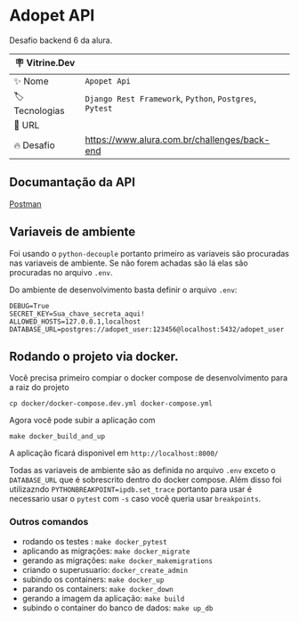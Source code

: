# Adopet API

Desafio backend 6 da alura.

| :placard: Vitrine.Dev |     |
| -------------  | --- |
| :sparkles: Nome        | `Apopet Api`
| :label: Tecnologias | `Django Rest Framework`, `Python`, `Postgres`, `Pytest`
| :rocket: URL         |
| :fire: Desafio     | https://www.alura.com.br/challenges/back-end


## Documantação da API

[Postman](https://documenter.getpostman.com/view/18852890/2s93RRvsgF)


## Variaveis de ambiente

Foi usando o `python-decouple` portanto primeiro as variaveis são procuradas nas variaveis de ambiente. Se não forem achadas são lá elas são procuradas no arquivo `.env`.

Do ambiente de desenvolvimento basta definir o arquivo `.env`:

```
DEBUG=True
SECRET_KEY=Sua_chave_secreta_aqui!
ALLOWED_HOSTS=127.0.0.1,localhost
DATABASE_URL=postgres://adopet_user:123456@localhost:5432/adopet_user
```


## Rodando o projeto via docker.

Você precisa primeiro compiar o docker compose de desenvolvimento para a raiz do projeto

```console
cp docker/docker-compose.dev.yml docker-compose.yml
```

Agora você pode subir a aplicação com

```console
make docker_build_and_up
```

A aplicação ficará disponivel em `http://localhost:8000/`

Todas as variaveis de ambiente são as definida no arquivo `.env` exceto o `DATABASE_URL` que é sobrescrito dentro do docker compose. Além disso foi utilizazndo `PYTHONBREAKPOINT=ipdb.set_trace` portanto para usar é necessario usar o `pytest` com `-s` caso você queria usar `breakpoints`.

### Outros comandos

* rodando os testes : `make docker_pytest`
* aplicando as migrações: `make docker_migrate`
* gerando as migrações: `make docker_makemigrations`
* criando o superusuario: `docker_create_admin`
* subindo os containers: `make docker_up`
* parando os containers: `make docker_down`
* gerando a imagem da aplicação: `make build`
* subindo o container do banco de dados: `make up_db`
